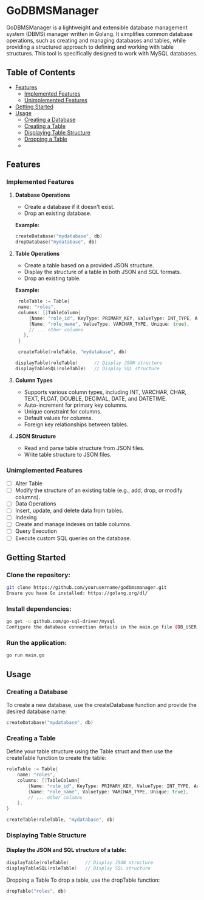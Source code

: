 # GoDBMSManager

GoDBMSManager is a lightweight and extensible database management system (DBMS) manager written in Golang. It simplifies common database operations, such as creating and managing databases and tables, while providing a structured approach to defining and working with table structures. This tool is specifically designed to work with MySQL databases.

## Table of Contents

- [Features](#features)
  - [Implemented Features](#implemented-features)
  - [Unimplemented Features](#unimplemented-features)
- [Getting Started](#getting-started)
- [Usage](#usage)
  - [Creating a Database](#creating-a-database)
  - [Creating a Table](#creating-a-table)
  - [Displaying Table Structure](#displaying-table-structure)
  - [Dropping a Table](#dropping-a-table)
  -
## Features

### Implemented Features

1. **Database Operations**
   - Create a database if it doesn't exist.
   - Drop an existing database.

   **Example:**
   ```go
   createDatabase("mydatabase", db)
   dropDatabase("mydatabase", db)
   ```

2. **Table Operations**
   - Create a table based on a provided JSON structure.
   - Display the structure of a table in both JSON and SQL formats.
   - Drop an existing table.

   **Example:**
   ```go
    roleTable := Table{
    name: "roles",
    columns: []TableColumn{
        {Name: "role_id", KeyType: PRIMARY_KEY, ValueType: INT_TYPE, AutoIncrement: true},
        {Name: "role_name", ValueType: VARCHAR_TYPE, Unique: true},
        // ... other columns
      },
    }

    createTable(roleTable, "mydatabase", db)

   displayTable(roleTable)      // Display JSON structure
   displayTableSQL(roleTable)   // Display SQL structure
   ```

3.  **Column Types**

    - Supports various column types, including INT, VARCHAR, CHAR, TEXT, FLOAT, DOUBLE, DECIMAL, DATE, and DATETIME.
    - Auto-increment for primary key columns.
    - Unique constraint for columns.
    - Default values for columns.
    - Foreign key relationships between tables.


4. **JSON Structure**

    - Read and parse table structure from JSON files.
    - Write table structure to JSON files.


  ### Unimplemented Features

 -  [ ] Alter Table
 -  [ ] Modify the structure of an existing table (e.g., add, drop, or modify columns).
 -  [ ] Data Operations
 -  [ ] Insert, update, and delete data from tables.
 -  [ ] Indexing
 -  [ ] Create and manage indexes on table columns.
 -  [ ] Query Execution
 -  [ ] Execute custom SQL queries on the database.

## Getting Started
### Clone the repository:

```bash
git clone https://github.com/yourusername/godbmsmanager.git
Ensure you have Go installed: https://golang.org/dl/
```

### Install dependencies:

```bash
go get -u github.com/go-sql-driver/mysql
Configure the database connection details in the main.go file (DB_USER, DB_PASS, DB_NAME).
```

### Run the application:

```bash
go run main.go
```

## Usage

### Creating a Database
To create a new database, use the createDatabase function and provide the desired database name:

```go
createDatabase("mydatabase", db)
```

### Creating a Table
Define your table structure using the Table struct and then use the createTable function to create the table:

```go
roleTable := Table{
    name: "roles",
    columns: []TableColumn{
        {Name: "role_id", KeyType: PRIMARY_KEY, ValueType: INT_TYPE, AutoIncrement: true},
        {Name: "role_name", ValueType: VARCHAR_TYPE, Unique: true},
        // ... other columns
    },
}

createTable(roleTable, "mydatabase", db)
```

### Displaying Table Structure

#### Display the JSON and SQL structure of a table:

```go
displayTable(roleTable)      // Display JSON structure
displayTableSQL(roleTable)   // Display SQL structure
```

Dropping a Table
To drop a table, use the dropTable function:

```go
dropTable("roles", db)
```

